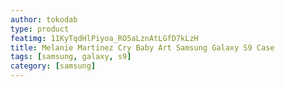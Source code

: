 ```yaml
---
author: tokodab
type: product
featimg: 11KyTqdHlPiyoa_RO5aLznAtLGfD7kLzH
title: Melanie Martinez Cry Baby Art Samsung Galaxy S9 Case
tags: [samsung, galaxy, s9]
category: [samsung]
---
```


